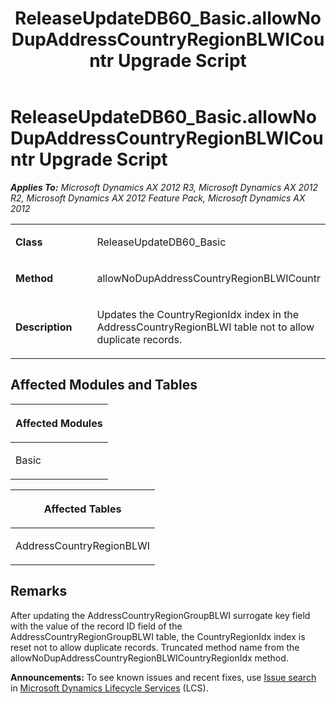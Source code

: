 ﻿---
title: ReleaseUpdateDB60_Basic.allowNoDupAddressCountryRegionBLWICountr Upgrade Script
TOCTitle: ReleaseUpdateDB60_Basic.allowNoDupAddressCountryRegionBLWICountr Upgrade Script
ms:assetid: 0d580b96-502c-69d7-2c89-8d88a6a9bba8
ms:mtpsurl: https://msdn.microsoft.com/en-us/library/JJ735707(v=AX.60)
ms:contentKeyID: 49706614
ms.date: 05/18/2015
mtps_version: v=AX.60
---

# ReleaseUpdateDB60\_Basic.allowNoDupAddressCountryRegionBLWICountr Upgrade Script 


_**Applies To:** Microsoft Dynamics AX 2012 R3, Microsoft Dynamics AX 2012 R2, Microsoft Dynamics AX 2012 Feature Pack, Microsoft Dynamics AX 2012_

<table>
<colgroup>
<col style="width: 50%" />
<col style="width: 50%" />
</colgroup>
<tbody>
<tr class="odd">
<td><p><strong>Class</strong></p></td>
<td><p>ReleaseUpdateDB60_Basic</p></td>
</tr>
<tr class="even">
<td><p><strong>Method</strong></p></td>
<td><p>allowNoDupAddressCountryRegionBLWICountr</p></td>
</tr>
<tr class="odd">
<td><p><strong>Description</strong></p></td>
<td><p>Updates the CountryRegionIdx index in the AddressCountryRegionBLWI table not to allow duplicate records.</p></td>
</tr>
</tbody>
</table>


## Affected Modules and Tables

<table>
<colgroup>
<col style="width: 100%" />
</colgroup>
<thead>
<tr class="header">
<th><p>Affected Modules</p></th>
</tr>
</thead>
<tbody>
<tr class="odd">
<td><p>Basic</p></td>
</tr>
</tbody>
</table>


<table>
<colgroup>
<col style="width: 100%" />
</colgroup>
<thead>
<tr class="header">
<th><p>Affected Tables</p></th>
</tr>
</thead>
<tbody>
<tr class="odd">
<td><p>AddressCountryRegionBLWI</p></td>
</tr>
</tbody>
</table>


## Remarks

After updating the AddressCountryRegionGroupBLWI surrogate key field with the value of the record ID field of the AddressCountryRegionGroupBLWI table, the CountryRegionIdx index is reset not to allow duplicate records. Truncated method name from the allowNoDupAddressCountryRegionBLWICountryRegionIdx method.

  
**Announcements:** To see known issues and recent fixes, use [Issue search](http://go.microsoft.com/fwlink/?linkid=389258) in [Microsoft Dynamics Lifecycle Services](http://go.microsoft.com/fwlink/?linkid=306505) (LCS).

